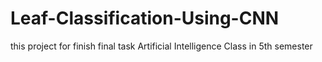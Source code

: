 # Leaf-Classification-Using-CNN
this project for finish final task Artificial Intelligence Class in 5th semester
